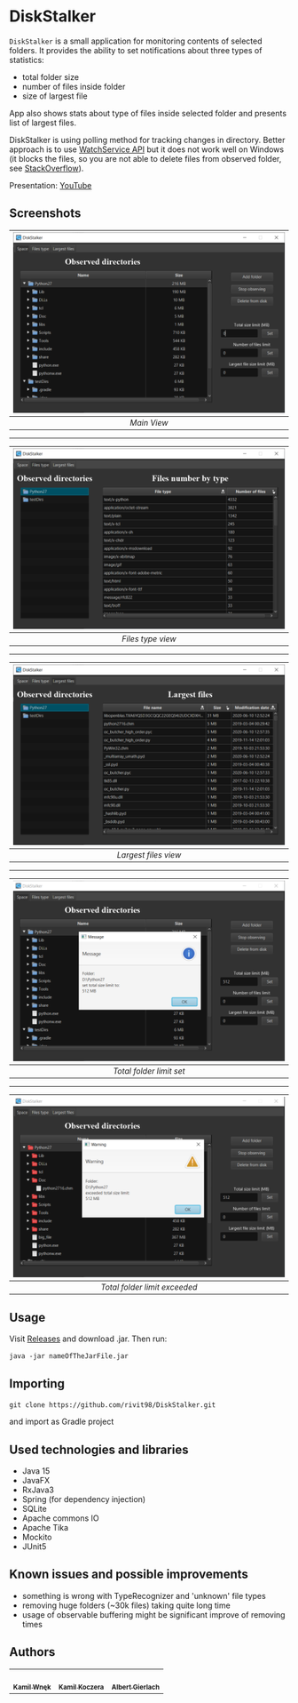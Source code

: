 # DiskStalker

`DiskStalker` is a small application for monitoring contents of selected folders. 
It provides the ability to set notifications about three types of statistics:
* total folder size
* number of files inside folder
* size of largest file

App also shows stats about type of files inside selected folder and presents list of largest files.

DiskStalker is using polling method for tracking changes in directory. Better approach is to use [WatchService API](https://docs.oracle.com/javase/7/docs/api/java/nio/file/WatchService.html) but it does not work well on Windows (it blocks the files, so you are not able to delete files from observed folder, see [StackOverflow](https://stackoverflow.com/questions/56847367/can-you-prevent-watchservice-from-locking-files-on-windows)).

Presentation: [YouTube](https://youtu.be/nOFRaL8o1tU)
## Screenshots

| ![1](./img/1.png) |
|:--:|
| *Main View* |
___

| ![2](./img/2.png) |
|:--:|
| *Files type view* |
___

| ![3](./img/3.png) |
|:--:|
| *Largest files view* |
___

| ![4](./img/4.png) |
|:--:|
| *Total folder limit set* |
___

| ![5](./img/5.png) |
|:--:|
| *Total folder limit exceeded* |

## Usage
Visit [Releases](https://github.com/rivit98/DiskStalker/releases) and download .jar. Then run:
```
java -jar nameOfTheJarFile.jar
```

## Importing
```
git clone https://github.com/rivit98/DiskStalker.git
```
and import as Gradle project


## Used technologies and libraries
* Java 15
* JavaFX
* RxJava3
* Spring (for dependency injection)
* SQLite
* Apache commons IO
* Apache Tika
* Mockito
* JUnit5


## Known issues and possible improvements
* something is wrong with TypeRecognizer and 'unknown' file types
* removing huge folders (~30k files) taking quite long time
* usage of observable buffering might be significant improve of removing times

## Authors

<table>
  <tr>
    <td align="center"><a href="https://github.com/wnekus"><br /><sub><b>Kamil Wnęk</b></sub></a><br />
    </td>
    <td align="center"><a href="https://github.com/kuczi55"><br /><sub><b>Kamil Koczera</b></sub></a><br /></td>
    <td align="center"><a href="https://github.com/rivit98"><br /><sub><b>Albert Gierlach</b></sub></a><br /></td>
  </tr>
</table>

